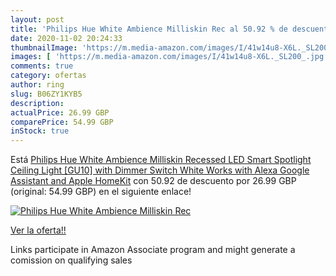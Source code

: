 ```yaml
---
layout: post
title: 'Philips Hue White Ambience Milliskin Rec al 50.92 % de descuento'
date: 2020-11-02 20:24:33
thumbnailImage: 'https://m.media-amazon.com/images/I/41w14u8-X6L._SL200_.jpg'
images: [ 'https://m.media-amazon.com/images/I/41w14u8-X6L._SL200_.jpg' ]
comments: true
category: ofertas
author: ring
slug: B06ZY1KYB5
description:
actualPrice: 26.99 GBP
comparePrice: 54.99 GBP
inStock: true
---
```


Está [Philips Hue White Ambience Milliskin Recessed LED Smart Spotlight  Ceiling Light [GU10] with Dimmer Switch  White  Works with Alexa  Google Assistant and Apple HomeKit](https://www.amazon.co.uk/dp/B06ZY1KYB5/?tag=tolees0a-21) con 50.92 de descuento por 26.99 GBP (original: 54.99 GBP) en el siguiente enlace!

[![Philips Hue White Ambience Milliskin Rec](https://m.media-amazon.com/images/I/41w14u8-X6L._SL200_.jpg)](https://www.amazon.co.uk/dp/B06ZY1KYB5/?tag=tolees0a-21)

[Ver la oferta!!](https://www.amazon.co.uk/dp/B06ZY1KYB5/?tag=tolees0a-21)

Links participate in Amazon Associate program and might generate a comission on qualifying sales


